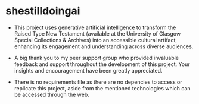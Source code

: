# shestilldoingai
- This project uses generative artificial intelligence to transform the Raised Type New Testament (available at the University of Glasgow Special Collections & Archives) into an accessible cultural artifact, enhancing its engagement and understanding across diverse audiences. 

- A big thank you to my peer support group who provided invaluable feedback and support throughout the development of this project. Your insights and encouragement have been greatly appreciated.

- There is no requirements file as there are no depencies to access or replicate this project, aside from the mentioned technologies which can be accessed through the web.
